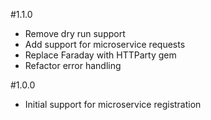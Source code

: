 #1.1.0
- Remove dry run support
- Add support for microservice requests
- Replace Faraday with HTTParty gem
- Refactor error handling

#1.0.0
- Initial support for microservice registration
